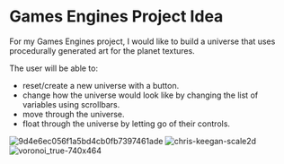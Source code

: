 # Games Engines Project Idea

For my Games Engines project, I would like to build a universe that uses procedurally generated art for the planet textures.

The user will be able to:
* reset/create a new universe with a button.
* change how the universe would look like by changing the list of variables using scrollbars.
* move through the universe.
* float through the universe by letting go of their controls.

![9d4e6ec056f1a5bd4cb0fb7397461ade](https://user-images.githubusercontent.com/44236242/138449536-ba7e1356-97f7-4d1c-82ef-cd05056b827b.jpg)
![chris-keegan-scale2d](https://user-images.githubusercontent.com/44236242/138449548-31a6e617-bf43-42ed-8819-54f43aa0cd3f.jpg)
![voronoi_true-740x464](https://user-images.githubusercontent.com/44236242/138449556-1b5c8b1e-c6c1-4cac-b1e4-889bc0af82fd.png)
